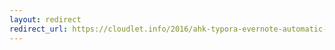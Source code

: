 ```yaml
---
layout: redirect
redirect_url: https://cloudlet.info/2016/ahk-typora-evernote-automatic-copy-and-paste-script
---
```

